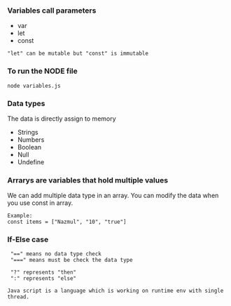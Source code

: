 ### Variables call parameters ###

- var
- let
- const

```
"let" can be mutable but "const" is immutable
```


### To run the NODE file ###

```
node variables.js
```


### Data types ###

The data is directly assign to memory

- Strings
- Numbers
- Boolean
- Null
- Undefine


### Arrarys are variables that hold multiple values ###

We can add multiple data type in an array. You can modify the data when you use const in array.

```
Example:
const items = ["Nazmul", "10", "true"]
```


### If-Else case ###

```
 "==" means no data type check
 "===" means must be check the data type
```

```
 "?" represents "then" 
 ":" represents "else"
```


```
Java script is a language which is working on runtime env with single thread.
```

